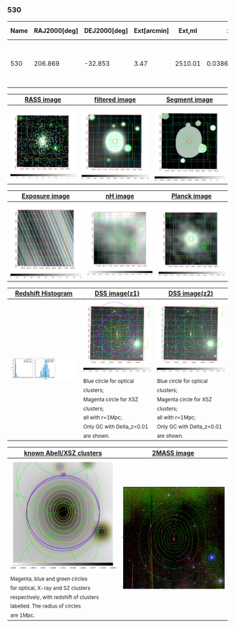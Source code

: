 <div STYLE="page-break-after: always;"></div>

### 530

|Name|RAJ2000[deg]|DEJ2000[deg] |Ext[arcmin]| Ext,ml | z | z_src| C|GC(XSZ,Delta_z<0.01)| GC(OPT,Delta_z<0.01)|GC| R_sig[arcmin] | R500[arcmin] | R500[Mpc]| CRsig[c/s] | CR500[c/s] |L500[1E44 erg/s]|F500[1E-12 erg/s/cm^2]| M500[1E14 Msun]|Tx[keV]|Cnt_sig|Beta|Rc[arcmin]|Comment|Alias|
|---|---|---|---|---|---|------|---|--------|---------|----------|---|---|---|---|---|---|---|---|---|---|---|---|---|---|
|530| 206.869| -32.853| 3.47| 2510.01| 0.0386(0.005)| z1, z_xsz| B| MCXC, PSZ2, Tar, XB| A, N| A, MCXC, N, PSZ2, Tar, XB| 38.620| 26.548| 1.218| 5.569(0.184)| 5.296(0.175)| 3.422(0.042)| 98.728(1.203)| 5.34(0.03)| 6.09(0.02)| 1686.4| 0.700(-0.012+0.012)| 4.731(-0.170+0.178)| -| k425|

|[RASS image](../image/530/530_img.pdf)|[filtered image](../image/530/530_fil.pdf)|[Segment image](../image/530/530_seg.pdf)|
|-------------------|--------------------|-------------------|
| <img src="../image/530/530_img.png" width="300">  | <img src="../image/530/530_fil.png" width="300">   | <img src="../image/530/530_seg.png" width="300">  |

|[Exposure image](../image/530/530_mex.pdf)| [nH image](../image/530/530_nh.pdf)| [Planck image](../image/530/530_p.pdf)|
|-------------------|--------------------|-------------------|
|<img src="../image/530/530_mex.png" width="300">   | <img src="../image/530/530_nh.png" width="300">    | <img src="../image/530/530_p.png" width="300"> |

|[Redshift Histogram](../image/530/530_zg.pdf) | [DSS image(z1)](../image/530/530_dss_z1.pdf)      |  [DSS image(z2)](../image/530/530_dss_z2.pdf)    |
|-------------------|--------------------|-------------------|
|<img src="../image/530/530_zg.png" width="300"> |<img src="../image/530/530_dss_z1.png" width="300"> <sub><br>Blue circle for optical clusters; <br>Magenta circle for XSZ clusters; <br>all with r=1Mpc; <br>Only GC with Delta_z<0.01 are shown. </sub>| <img src="../image/530/530_dss_z2.png" width="300"><sub><br>Blue circle for optical clusters; <br>Magenta circle for XSZ clusters; <br>all with r=1Mpc; <br>Only GC with Delta_z<0.01 are shown. </sub> |

|[known Abell/XSZ clusters](../image/530/530_gc.pdf) | [2MASS image](../image/530/530_2mass.pdf)      |
|-------------------|-------------------|
|<img src=../image/530/530_gc.png width="300"> <br><sub>Magenta, blue and green circles <br>for optical, X-ray and SZ clusters <br>respectively, with redshift of clusters <br>labelled. The radius of circles <br>are 1Mpc.</sub>|<img src="../image/530/530_2mass.png" width="300">  |




